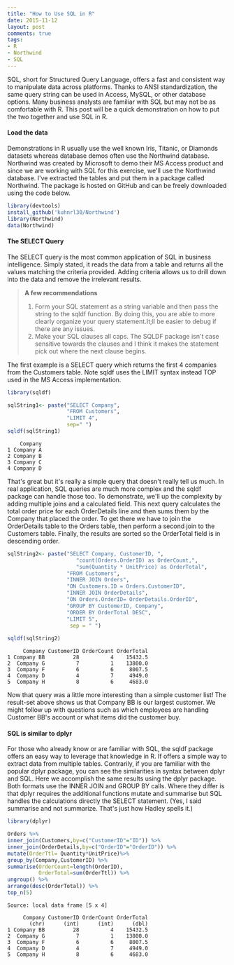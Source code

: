 ```yaml
---
title: "How to Use SQL in R"
date: 2015-11-12
layout: post
comments: true
tags:
- R
- Northwind
- SQL
---
```




SQL, short for Structured Query Language, offers a fast and consistent way to manipulate data across platforms. Thanks to ANSI standardization, the same query string can be used in Access, MySQL, or other database options. Many business analysts are familiar with SQL but may not be as comfortable with R. This post will be a quick demonstration on how to put the two together and use SQL in R. 

#### Load the data 
Demonstrations in R usually use the well known Iris, Titanic, or Diamonds datasets whereas database demos often use the Northwind database.  Northwind was created by Microsoft to demo their MS Access product and since we are working with SQL for this exercise, we'll use the Northwind database. I've extracted the tables and put them in a package called Northwind. The package is hosted on GitHub and can be freely downloaded using the code below.


```r
library(devtools)
install_github('kuhnrl30/Northwind')
library(Northwind)
data(Northwind)
```
 
#### The SELECT Query 
The SELECT query is the most common application of SQL in business intelligence. Simply stated, it reads the data from a table and returns all the values matching the criteria provided. Adding criteria allows us to drill down into the data and remove the irrelevant results. 

>**A few recommendations**  
> 
>1. Form your SQL statement as a string variable and then pass the string to the sqldf function. By doing this, you are able to more clearly organize your query statement.It;ll be easier to debug if there are any issues. 
>2. Make your SQL clauses all caps. The SQLDF package isn't case sensitive towards the clauses and I think it makes the statement pick out where the next clause begins.
> 

The first example is a SELECT query which returns the first 4 companies from the Customers table. Note sqldf uses the LIMIT syntax instead TOP used in the MS Access implementation. 


```r
library(sqldf)   

sqlString1<- paste("SELECT Company",  
                   "FROM Customers",  
                   "LIMIT 4",  
                   sep=" ")  
sqldf(sqlString1)
```

```
    Company
1 Company A
2 Company B
3 Company C
4 Company D
```
    
    
That's great but it's really a simple query that doesn't really tell us much. In real application, SQL queries are much more complex and the sqldf package can handle those too. To demonstrate, we'll up the complexity by adding multiple joins and a calculated field. This next query calculates the total order price for each OrderDetails line and then sums them by the Company that placed the order. To get there we have to join the OrderDetails table to the Orders table, then perform a second join to the Customers table. Finally, the results are sorted so the OrderTotal field is in descending order.


```r
sqlString2<- paste("SELECT Company, CustomerID, ",  
                      "count(Orders.OrderID) as OrderCount,",  
                      "sum(Quantity * UnitPrice) as OrderTotal",   
                   "FROM Customers",   
                   "INNER JOIN Orders",  
                   "ON Customers.ID = Orders.CustomerID",  
                   "INNER JOIN OrderDetails",  
                   "ON Orders.OrderID= OrderDetails.OrderID",  
                   "GROUP BY CustomerID, Company",   
                   "ORDER BY OrderTotal DESC",   
                   "LIMIT 5",  
                    sep = " ")  
                    
sqldf(sqlString2)
```

```
     Company CustomerID OrderCount OrderTotal
1 Company BB         28          4    15432.5
2  Company G          7          1    13800.0
3  Company F          6          6     8007.5
4  Company D          4          7     4949.0
5  Company H          8          6     4683.0
```
  
    
Now that query was a little more interesting than a simple customer list! The result-set above shows us that Company BB is our largest customer. We might follow up with questions such as which employees are handling Customer BB's account or what items did the customer buy. 

#### SQL is similar to dplyr 
For those who already know or are familiar with SQL, the sqldf package offers an easy way to leverage that knowledge in R. If offers a simple way to extract data from multiple tables. Contrarily, if you are familiar with the popular dplyr package, you can see the similarities in syntax between dplyr and SQL. Here we accomplish the same results using the dplyr package. Both formats use the INNER JOIN and GROUP BY calls. Where they differ is that dplyr requires the additional functions mutate and summarise but SQL handles the calculations directly the SELECT statement.  (Yes, I said summarise and not summarize. That's just how Hadley spells it.)


```r
library(dplyr)

Orders %>%
inner_join(Customers,by=c("CustomerID"="ID")) %>%
inner_join(OrderDetails,by=c("OrderID"="OrderID")) %>%
mutate(OrderTtl= Quantity*UnitPrice)%>%
group_by(Company,CustomerID) %>%
summarise(OrderCount=length(OrderID),
          OrderTotal=sum(OrderTtl)) %>%
ungroup() %>%
arrange(desc(OrderTotal)) %>%
top_n(5)
```

```
Source: local data frame [5 x 4]

     Company CustomerID OrderCount OrderTotal
       (chr)      (int)      (int)      (dbl)
1 Company BB         28          4    15432.5
2  Company G          7          1    13800.0
3  Company F          6          6     8007.5
4  Company D          4          7     4949.0
5  Company H          8          6     4683.0
```

